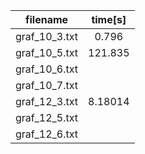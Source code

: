 |  **filename** |   **time[s]**  |
|:-------------:|:--------------:|
| graf_10_3.txt |      0.796     |
| graf_10_5.txt |    121.835     |
| graf_10_6.txt |                |
| graf_10_7.txt |                |
| graf_12_3.txt |      8.18014   |
| graf_12_5.txt |                |
| graf_12_6.txt |                |